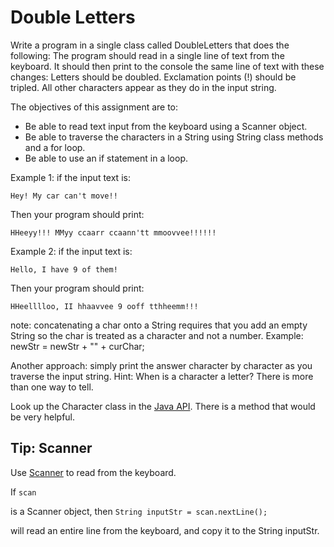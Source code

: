# Double Letters

Write a program in a single class called DoubleLetters that does the following:
The program should read in a single line of text from the keyboard. It should then print to the console the same line of text with these changes: Letters should be doubled. Exclamation points (!) should be tripled. All other characters appear as they do in the input string.

The objectives of this assignment are to:

- Be able to read text input from the keyboard using a Scanner object.
- Be able to traverse the characters in a String using String class methods and a for loop.
- Be able to use an if statement in a loop.

Example 1: if the input text is:

`Hey! My car can't move!!`

Then your program should print:

`HHeeyy!!! MMyy ccaarr ccaann'tt mmoovvee!!!!!!`

Example 2: if the input text is:

`Hello, I have 9 of them!`

Then your program should print:

`HHeelllloo, II hhaavvee 9 ooff tthheemm!!!`

note: concatenating a char onto a String requires that you add an empty String so the char is treated as a character and not a number. Example: newStr = newStr + "" + curChar;

Another approach: simply print the answer character by character as you traverse the input string.
Hint:
When is a character a letter? There is more than one way to tell.

Look up the Character class in the [Java API](https://docs.oracle.com/javase/7/docs/api/). There is a method that would be very helpful.

## Tip: Scanner

Use [Scanner](https://www.w3schools.com/java/java_user_input.asp) to read from the keyboard.

If
`scan`

is a Scanner object, then
`String inputStr = scan.nextLine();`

will read an entire line from the keyboard, and copy it to the String inputStr.
